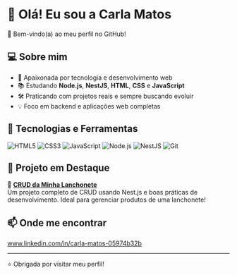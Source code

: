 # 👋 Olá! Eu sou a Carla Matos

🌟 Bem-vindo(a) ao meu perfil no GitHub!

## 💻 Sobre mim

- 🚀 Apaixonada por tecnologia e desenvolvimento web
- 📚 Estudando **Node.js**, **NestJS**, **HTML**, **CSS** e **JavaScript**
- 🛠️ Praticando com projetos reais e sempre buscando evoluir
- 💡 Foco em backend e aplicações web completas

## 🔧 Tecnologias e Ferramentas

![HTML5](https://img.shields.io/badge/-HTML5-E34F26?style=flat&logo=html5&logoColor=white)
![CSS3](https://img.shields.io/badge/-CSS3-1572B6?style=flat&logo=css3)
![JavaScript](https://img.shields.io/badge/-JavaScript-F7DF1E?style=flat&logo=javascript&logoColor=black)
![Node.js](https://img.shields.io/badge/-Node.js-339933?style=flat&logo=node.js&logoColor=white)
![NestJS](https://img.shields.io/badge/-NestJS-E0234E?style=flat&logo=nestjs&logoColor=white)
![Git](https://img.shields.io/badge/-Git-F05032?style=flat&logo=git&logoColor=white)

## 🚀 Projeto em Destaque

🔹 **[CRUD da Minha Lanchonete](https://github.com/carlapw/Minha-lanchonete)**  
Um projeto completo de CRUD usando Nest.js e boas práticas de desenvolvimento. Ideal para gerenciar produtos de uma lanchonete!

## 📫 Onde me encontrar

www.linkedin.com/in/carla-matos-05974b32b

---

⭐ Obrigada por visitar meu perfil!
